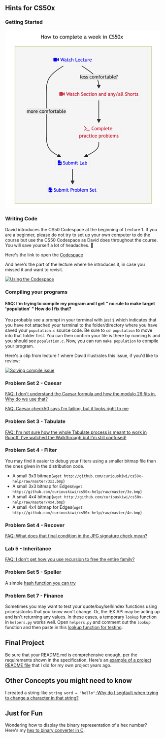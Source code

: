 ## Hints for CS50x 

### Getting Started

![HowToTakeCS50x](HowToTakeCS50x.png)


### Writing Code

David introduces the CS50 Codespace at the beginning of Lecture 1.    If you are a beginner, please do not try to set up your own computer to do the course but use the CS50 Codespace as David does throughout the course.  You will save yourself a lot of headaches. 🙂

Here's the  link to open the [Codespace](https://code.cs50.io/)

And here's the part of the lecture where he introduces it, in case you missed it and want to revisit.

[![Using the Codespace](http://img.youtube.com/vi/U29J1tXcPqo/0.jpg)](http://www.youtube.com/clip/UgkxUGHzMaQRblCNdSECaBuEuWgsSbHFsIiq  "FAQ: Where will I write my code?")

### Compiling your programs

#### FAQ:  I'm trying to compile my program and I get " no rule to make target 'population' "  How do I fix that? 

You probably see a prompt in your terminal with just `$` which indicates that you have not attached your terminal to the folder/directory where you have saved your `population.c` source code.  Be sure to `cd population` to move into that folder first.  You can then confirm your file is there by running ls and you should see `population.c`.  Now, you can run `make population` to compile your program.

Here's a clip from lecture 1 where David illustrates this issue, if you'd like to review:

[![Solving compile issue](http://img.youtube.com/vi/ywg7cW0Txs4/0.jpg)](https://youtube.com/clip/UgkxfJlhpdKf4sY8VoPfaFkMRB-JOT-CmAE_ "FAQ: Why do I get 'No rule to make target?")


### Problem Set 2 - Caesar

[FAQ: I don't understand the Caesar formula and how the modulo 26 fits in.  Why do we use that?](caesar-formula.md)

[FAQ: Caesar check50 says I'm failing, but it looks right to me](caesar-check50.md)



### Problem Set 3 - Tabulate

[FAQ: I'm not sure how the whole Tabulate process is meant to work in Runoff. I've watched the Walkthrough but I'm still confused!](tabulate.md)


### Problem Set 4 - Filter

You may find it easier to debug your filters using a smaller bitmap file than the ones given in the distribution code.

* A small 3x3 bitmap(`wget http://github.com/curiouskiwi/cs50x-help/raw/master/3x3.bmp`) 
* A small 3x3 bitmap for Edges(`wget http://github.com/curiouskiwi/cs50x-help/raw/master/3e.bmp`)
* A small 4x4 bitmap(`wget http://github.com/curiouskiwi/cs50x-help/raw/master/4x4.bmp`)
* A small 4x4 bitmap for Edges(`wget http://github.com/curiouskiwi/cs50x-help/raw/master/4e.bmp`)

### Problem Set 4 - Recover

[FAQ: What does that final condition in the JPG signature check mean?](bitwise.md)

### Lab 5 - Inheritance

[FAQ: I don't get how you use recursion to free the entire family?](freefamily.md)

### Problem Set 5 - Speller

A simple [hash function you can try](hash.c)

### Problem Set 7 - Finance

Sometimes you may want to test your quote/buy/sell/index functions using prices/stocks that you know won't change.  Or, the IEX API may be acting up and isn't returning any values.  In these cases, a temporary `lookup` function in `helpers.py` works well.  Open `helpers.py` and comment out the `lookup` function and then paste in this [lookup function for testing](lookup_finance.md).


## Final Project

Be sure that your README.md is comprehensive enough, per the requirements shown in the specification.  Here's an [example of a project README file](finalproject_sampleREADME.md) that I did for my own project years ago. 

## Other Concepts you might need to know

I created a string like `string word = "hello";`[Why do I segfault when trying to change a character in that string?](stringliteral.md)

## Just for Fun ##

Wondering how to display the binary representation of a hex number?  Here's my [hex to binary converter in C](hexbin.c).
